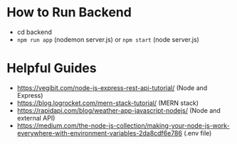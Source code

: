 # How to Run Backend
- cd backend
- `npm run app` (nodemon server.js) or `npm start` (node server.js)

# Helpful Guides
- https://vegibit.com/node-js-express-rest-api-tutorial/ (Node and Express)
- https://blog.logrocket.com/mern-stack-tutorial/ (MERN stack)
- https://rapidapi.com/blog/weather-app-javascript-nodejs/ (Node and external API)
- https://medium.com/the-node-js-collection/making-your-node-js-work-everywhere-with-environment-variables-2da8cdf6e786 (.env file)
